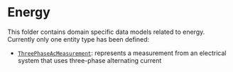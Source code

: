 # Energy

This folder contains domain specific data models related to energy. Currently
only one entity type has been defined:

-   [`ThreePhaseAcMeasurement`](https://swagger.lab.fiware.org/?url=https://smart-data-models.github.io/dataModel.Energy/ThreePhaseAcMeasurement/swagger.yaml): represents a measurement from an electrical
    system that uses three-phase alternating current
